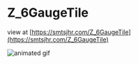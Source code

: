 # Z_6GaugeTile

view at [https://smtsjhr.com/Z_6GaugeTile](https://smtsjhr.com/Z_6GaugeTile)

![animated gif](https://github.com/smtsjhr/Z_6GaugeTile/blob/master/Z_6GaugeTile_300.gif)
 
